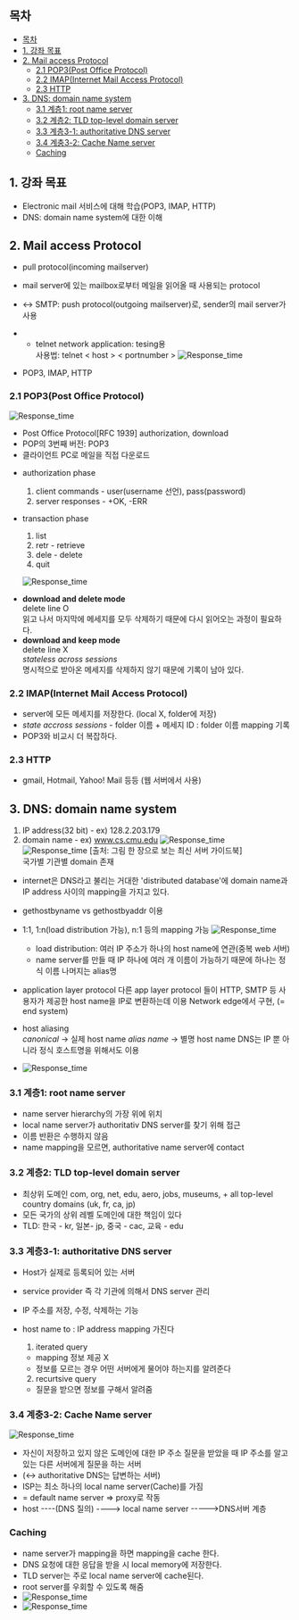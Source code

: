 ## 목차

- [목차](#목차)
- [1. 강좌 목표](#1-강좌-목표)
- [2. Mail access Protocol](#2-mail-access-protocol)
  - [2.1 POP3(Post Office Protocol)](#21-pop3post-office-protocol)
  - [2.2 IMAP(Internet Mail Access Protocol)](#22-imapinternet-mail-access-protocol)
  - [2.3 HTTP](#23-http)
- [3. DNS: domain name system](#3-dns-domain-name-system)
  - [3.1 계층1: root name server](#31-계층1-root-name-server)
  - [3.2 계층2: TLD top-level domain server](#32-계층2-tld-top-level-domain-server)
  - [3.3 계층3-1: authoritative DNS server](#33-계층3-1-authoritative-dns-server)
  - [3.4 계충3-2: Cache Name server](#34-계충3-2-cache-name-server)
  - [Caching](#caching)

## 1. 강좌 목표
- Electronic mail 서비스에 대해 학습(POP3, IMAP, HTTP)
- DNS: domain name system에 대한 이해
  
## 2. Mail access Protocol   
- pull protocol(incoming mailserver)
- mail server에 있는 mailbox로부터 메일을 읽어올 때 사용되는 protocol 
- <-> SMTP: push protocol(outgoing mailserver)로, sender의 mail server가 사용 
- * telnet network application: tesing용      
    사용법: telnet < host > < portnumber >
   ![Response_time](../images/5-2-0.png)

- POP3, IMAP, HTTP 


### 2.1 POP3(Post Office Protocol)  
   ![Response_time](../images/5-2-1.png)
- Post Office Protocol[RFC 1939] authorization, download 
- POP의 3번째 버전: POP3  
- 클라이언트 PC로 메일을 직접 다운로드  
* authorization phase 
  1) client commands - user(username 선언), pass(password)   
  2) server responses - +OK, -ERR 
* transaction phase   
  1) list     
  2) retr - retrieve     
  3) dele - delete     
  4) quit     
        
  ![Response_time](../images/5-2-2.png)
- **download and delete mode**    
  delete line O     
  읽고 나서 마지막에 메세지를 모두 삭제하기 때문에 다시 읽어오는 과정이 필요하다.
- **download and keep mode**    
  delete line X          
  *stateless across sessions*     
  명시적으로 받아온 메세지를 삭제하지 않기 때문에 기록이 남아 있다.      
  

### 2.2 IMAP(Internet Mail Access Protocol)
- server에 모든 메세지를 저장한다. (local X, folder에 저장)
- *state accross sessions* - folder 이름 + 메세지 ID : folder 이름 mapping 기록
- POP3와 비교시 더 복잡하다. 

### 2.3 HTTP
- gmail, Hotmail, Yahoo! Mail 등등 (웹 서버에서 사용)

## 3. DNS: domain name system 
  1) IP address(32 bit) - ex) 128.2.203.179
  2) domain name - ex) www.cs.cmu.edu
    ![Response_time](../images/5-2-3.png)
    ![Response_time](../images/5-2-4.png)
    [출처: 그림 한 장으로 보는 최신 서버 가이드북]    
    국가별 기관별 domain 존재

- internet은 DNS라고 불리는 거대한 'distributed database'에 domain name과 IP address 사이의 mapping을 가지고 있다. 
- gethostbyname vs gethostbyaddr 이용
- 1:1, 1:n(load distribution 가능), n:1 등의 mapping 가능
    ![Response_time](../images/5-2-5.png)
    * load distribution: 여러 IP 주소가 하나의 host name에 연관(중복 web 서버)
    * name server를 만들 때 IP 하나에 여러 개 이름이 가능하기 때문에 하나는 정식 이름 나머지는 alias명

- application layer protocol 
   다른 app layer protocol 들이 HTTP, SMTP 등 사용자가 제공한 host name을 IP로 변환하는데 이용 
   Network edge에서 구현, (= end system)

- host aliasing       
  *canonical* -> 실제 host name *alias name* -> 별명 host name
  DNS는 IP 뿐 아니라 정식 호스트명을 위해서도 이용

- ![Response_time](../images/5-2-6.png)

### 3.1 계층1: root name server
- name server hierarchy의 가장 위에 위치
- local name server가 authoritativ DNS server를 찾기 위해 접근
- 이름 반환은 수행하지 않음 
- name mapping을 모르면, authoritative name server에 contact 
  
### 3.2 계층2: TLD top-level domain server
- 최상위 도메인 com, org, net, edu, aero, jobs, museums, + all top-level country domains (uk, fr, ca, jp)
- 모든 국가의 상위 레벨 도메인에 대한 책임이 있다
- TLD: 한국 - kr, 일본- jp, 중국 - cac, 교육 - edu

### 3.3 계층3-1: authoritative DNS server
- Host가 실제로 등록되어 있는 서버 
- service provider 즉 각 기관에 의해서 DNS server 관리
- IP 주소를 저장, 수정, 삭제하는 기능
- host name to : IP address mapping 가진다 
  1) iterated query 
    * mapping 정보 제공 X 
    * 정보를 모르는 경우 어떤 서버에게 물어야 하는지를 알려준다

  2) recurtsive query 
    * 질문을 받으면 정보를 구해서 알려줌 

### 3.4 계충3-2: Cache Name server
   ![Response_time](../images/5-2-8.png)
- 자신이 저장하고 있지 않은 도메인에 대한 IP 주소 질문을 받았을 때 IP 주소를 알고 있는 다른 서버에게 질문을 하는 서버 
- (<-> authoritative DNS는 답변하는 서버)   
- ISP는 최소 하나의 local name server(Cache)를 가짐 
- = default name server => proxy로 작동
- host ----(DNS 질의) ----> local name server ----->DNS서버 계층


### Caching
- name server가 mapping을 하면 mapping을 cache 한다.
- DNS 요청에 대한 응답을 받을 시 local memory에 저장한다. 
- TLD server는 주로 local name server에 cache된다. 
- root server를 우회할 수 있도록 해줌
- ![Response_time](../images/5-2-6.png)
- ![Response_time](../images/5-2-7.png)